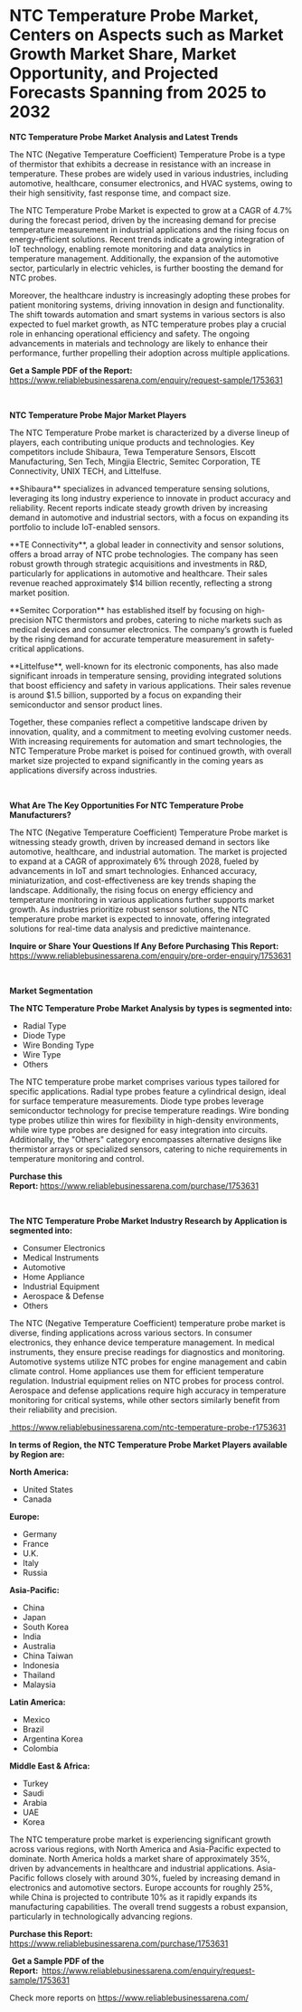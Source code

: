<p><h1>NTC Temperature Probe Market, Centers on Aspects such as Market Growth Market Share, Market Opportunity, and Projected Forecasts Spanning from 2025 to 2032</h1></p><p><strong>NTC Temperature Probe Market Analysis and Latest Trends</strong></p>
<p><p>The NTC (Negative Temperature Coefficient) Temperature Probe is a type of thermistor that exhibits a decrease in resistance with an increase in temperature. These probes are widely used in various industries, including automotive, healthcare, consumer electronics, and HVAC systems, owing to their high sensitivity, fast response time, and compact size. </p><p>The NTC Temperature Probe Market is expected to grow at a CAGR of 4.7% during the forecast period, driven by the increasing demand for precise temperature measurement in industrial applications and the rising focus on energy-efficient solutions. Recent trends indicate a growing integration of IoT technology, enabling remote monitoring and data analytics in temperature management. Additionally, the expansion of the automotive sector, particularly in electric vehicles, is further boosting the demand for NTC probes. </p><p>Moreover, the healthcare industry is increasingly adopting these probes for patient monitoring systems, driving innovation in design and functionality. The shift towards automation and smart systems in various sectors is also expected to fuel market growth, as NTC temperature probes play a crucial role in enhancing operational efficiency and safety. The ongoing advancements in materials and technology are likely to enhance their performance, further propelling their adoption across multiple applications.</p></p>
<p><strong>Get a Sample PDF of the Report:&nbsp;</strong> <a href="https://www.reliablebusinessarena.com/enquiry/request-sample/1753631?utm_campaign=3042&utm_medium=2&utm_source=Github&utm_content=ia&utm_term=06032025&utm_id=ntc-temperature-probe">https://www.reliablebusinessarena.com/enquiry/request-sample/1753631</a></p>
<p>&nbsp;</p>
<p><strong>NTC Temperature Probe Major Market Players</strong></p>
<p><p>The NTC Temperature Probe market is characterized by a diverse lineup of players, each contributing unique products and technologies. Key competitors include Shibaura, Tewa Temperature Sensors, Elscott Manufacturing, Sen Tech, Mingjia Electric, Semitec Corporation, TE Connectivity, UNIX TECH, and Littelfuse. </p><p>**Shibaura** specializes in advanced temperature sensing solutions, leveraging its long industry experience to innovate in product accuracy and reliability. Recent reports indicate steady growth driven by increasing demand in automotive and industrial sectors, with a focus on expanding its portfolio to include IoT-enabled sensors.</p><p>**TE Connectivity**, a global leader in connectivity and sensor solutions, offers a broad array of NTC probe technologies. The company has seen robust growth through strategic acquisitions and investments in R&D, particularly for applications in automotive and healthcare. Their sales revenue reached approximately $14 billion recently, reflecting a strong market position.</p><p>**Semitec Corporation** has established itself by focusing on high-precision NTC thermistors and probes, catering to niche markets such as medical devices and consumer electronics. The company’s growth is fueled by the rising demand for accurate temperature measurement in safety-critical applications.</p><p>**Littelfuse**, well-known for its electronic components, has also made significant inroads in temperature sensing, providing integrated solutions that boost efficiency and safety in various applications. Their sales revenue is around $1.5 billion, supported by a focus on expanding their semiconductor and sensor product lines.</p><p>Together, these companies reflect a competitive landscape driven by innovation, quality, and a commitment to meeting evolving customer needs. With increasing requirements for automation and smart technologies, the NTC Temperature Probe market is poised for continued growth, with overall market size projected to expand significantly in the coming years as applications diversify across industries.</p></p>
<p>&nbsp;</p>
<p><strong>What Are The Key Opportunities For NTC Temperature Probe Manufacturers?</strong></p>
<p><p>The NTC (Negative Temperature Coefficient) Temperature Probe market is witnessing steady growth, driven by increased demand in sectors like automotive, healthcare, and industrial automation. The market is projected to expand at a CAGR of approximately 6% through 2028, fueled by advancements in IoT and smart technologies. Enhanced accuracy, miniaturization, and cost-effectiveness are key trends shaping the landscape. Additionally, the rising focus on energy efficiency and temperature monitoring in various applications further supports market growth. As industries prioritize robust sensor solutions, the NTC temperature probe market is expected to innovate, offering integrated solutions for real-time data analysis and predictive maintenance.</p></p>
<p><strong>Inquire or Share Your Questions If Any Before Purchasing This Report:</strong> <a href="https://www.reliablebusinessarena.com/enquiry/pre-order-enquiry/1753631?utm_campaign=3042&utm_medium=2&utm_source=Github&utm_content=ia&utm_term=06032025&utm_id=ntc-temperature-probe">https://www.reliablebusinessarena.com/enquiry/pre-order-enquiry/1753631</a></p>
<p>&nbsp;</p>
<p><strong>Market Segmentation</strong></p>
<p><strong>The NTC Temperature Probe Market Analysis by types is segmented into:</strong></p>
<p><ul><li>Radial Type</li><li>Diode Type</li><li>Wire Bonding Type</li><li>Wire Type</li><li>Others</li></ul></p>
<p><p>The NTC temperature probe market comprises various types tailored for specific applications. Radial type probes feature a cylindrical design, ideal for surface temperature measurements. Diode type probes leverage semiconductor technology for precise temperature readings. Wire bonding type probes utilize thin wires for flexibility in high-density environments, while wire type probes are designed for easy integration into circuits. Additionally, the "Others" category encompasses alternative designs like thermistor arrays or specialized sensors, catering to niche requirements in temperature monitoring and control.</p></p>
<p><strong>Purchase this Report:&nbsp;</strong><a href="https://www.reliablebusinessarena.com/purchase/1753631?utm_campaign=3042&utm_medium=2&utm_source=Github&utm_content=ia&utm_term=06032025&utm_id=ntc-temperature-probe">https://www.reliablebusinessarena.com/purchase/1753631</a></p>
<p>&nbsp;</p>
<p><strong>The NTC Temperature Probe Market Industry Research by Application is segmented into:</strong></p>
<p><ul><li>Consumer Electronics</li><li>Medical Instruments</li><li>Automotive</li><li>Home Appliance</li><li>Industrial Equipment</li><li>Aerospace & Defense</li><li>Others</li></ul></p>
<p><p>The NTC (Negative Temperature Coefficient) temperature probe market is diverse, finding applications across various sectors. In consumer electronics, they enhance device temperature management. In medical instruments, they ensure precise readings for diagnostics and monitoring. Automotive systems utilize NTC probes for engine management and cabin climate control. Home appliances use them for efficient temperature regulation. Industrial equipment relies on NTC probes for process control. Aerospace and defense applications require high accuracy in temperature monitoring for critical systems, while other sectors similarly benefit from their reliability and precision.</p></p>
<p><a href="https://www.reliablebusinessarena.com/ntc-temperature-probe-r1753631?utm_campaign=3042&utm_medium=2&utm_source=Github&utm_content=ia&utm_term=06032025&utm_id=ntc-temperature-probe">&nbsp;https://www.reliablebusinessarena.com/ntc-temperature-probe-r1753631</a></p>
<p><strong>In terms of Region, the NTC Temperature Probe Market Players available by Region are:</strong></p>
<p>
    <p> <strong> North America: </strong>
        <ul>
            <li>United States</li>
            <li>Canada</li>
        </ul>
        </p> 
    <p> <strong> Europe: </strong>
        <ul>
            <li>Germany</li>
            <li>France</li>
            <li>U.K.</li>
            <li>Italy</li>
            <li>Russia</li>
        </ul>
        </p> 
    <p> <strong> Asia-Pacific: </strong>
        <ul>
            <li>China</li>
            <li>Japan</li>
            <li>South Korea</li>
            <li>India</li>
            <li>Australia</li>
            <li>China Taiwan</li>
            <li>Indonesia</li>
            <li>Thailand</li>
            <li>Malaysia</li>
        </ul>
        </p> 
    <p> <strong> Latin America: </strong>
        <ul>
            <li>Mexico</li>
            <li>Brazil</li>
            <li>Argentina Korea</li>
            <li>Colombia</li>
        </ul>
        </p> 
    <p> <strong> Middle East & Africa: </strong>
        <ul>
            <li>Turkey</li>
            <li>Saudi</li>
            <li>Arabia</li>
            <li>UAE</li>
            <li>Korea</li>
        </ul>
    </p>
    </p>
<p><p>The NTC temperature probe market is experiencing significant growth across various regions, with North America and Asia-Pacific expected to dominate. North America holds a market share of approximately 35%, driven by advancements in healthcare and industrial applications. Asia-Pacific follows closely with around 30%, fueled by increasing demand in electronics and automotive sectors. Europe accounts for roughly 25%, while China is projected to contribute 10% as it rapidly expands its manufacturing capabilities. The overall trend suggests a robust expansion, particularly in technologically advancing regions.</p></p>
<p><strong>Purchase this Report: </strong><a href="https://www.reliablebusinessarena.com/purchase/1753631?utm_campaign=3042&utm_medium=2&utm_source=Github&utm_content=ia&utm_term=06032025&utm_id=ntc-temperature-probe">https://www.reliablebusinessarena.com/purchase/1753631</a></p>
<p>&nbsp;<strong>Get a Sample PDF of the Report:&nbsp;&nbsp;</strong><a href="https://www.reliablebusinessarena.com/enquiry/request-sample/1753631?utm_campaign=3042&utm_medium=2&utm_source=Github&utm_content=ia&utm_term=06032025&utm_id=ntc-temperature-probe">https://www.reliablebusinessarena.com/enquiry/request-sample/1753631</a></p>
<p><strong></strong></p>
<p>Check more reports on <a href="https://www.reliablebusinessarena.com/?utm_campaign=3042&utm_medium=2&utm_source=Github&utm_content=ia&utm_term=06032025&utm_id=ntc-temperature-probe">https://www.reliablebusinessarena.com/</a></p>